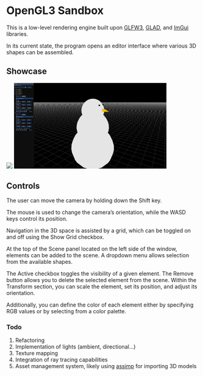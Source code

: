 # OpenGL3 Sandbox

This is a low-level rendering engine built upon [GLFW3](https://www.glfw.org/), [GLAD](https://glad.dav1d.de/), and [ImGui](https://github.com/ocornut/imgui) libraries.

In its current state, the program opens an editor interface where various 3D shapes can be assembled.

## Showcase
<img src="images/kadarkocka_compressed.gif" width="400"/>
<img src="images/snowman2.png" width="400"/>

## Controls

The user can move the camera by holding down the Shift key.

The mouse is used to change the camera’s orientation,
while the WASD keys control its position.

Navigation in the 3D space is assisted by a grid, which can be toggled on and off using the Show Grid checkbox.

At the top of the Scene panel located on the left side of the window, elements can be added to the scene.
A dropdown menu allows selection from the available shapes.

The Active checkbox toggles the visibility of a given element.
The Remove button allows you to delete the selected element from the scene.
Within the Transform section, you can scale the element, set its position, and adjust its orientation.

Additionally, you can define the color of each element either by specifying RGB values or by selecting from a color palette.

### Todo
1. Refactoring
1. Implementation of lights (ambient, directional...)
2. Texture mapping
3. Integration of ray tracing capabilities
4. Asset management system, likely using [assimp](https://github.com/assimp/assimp) for importing 3D models
